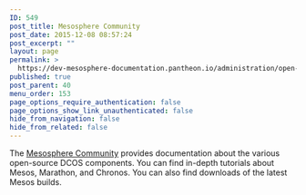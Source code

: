 ```yaml
---
ID: 549
post_title: Mesosphere Community
post_date: 2015-12-08 08:57:24
post_excerpt: ""
layout: page
permalink: >
  https://dev-mesosphere-documentation.pantheon.io/administration/open-mesosphere/
published: true
post_parent: 40
menu_order: 153
page_options_require_authentication: false
page_options_show_link_unauthenticated: false
hide_from_navigation: false
hide_from_related: false
---
```

The <a href="http://open.mesosphere.com/" target="_blank">Mesosphere Community</a> provides documentation about the various open-source DCOS components. You can find in-depth tutorials about Mesos, Marathon, and Chronos. You can also find downloads of the latest Mesos builds.